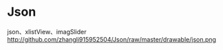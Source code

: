 # Json
json、xlistView、imagSlider
http://github.com/zhangli915952504/Json/raw/master/drawable/json.png

